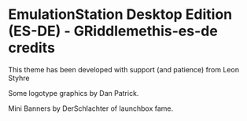 # EmulationStation Desktop Edition (ES-DE) - GRiddlemethis-es-de credits

This theme has been developed with support (and patience) from Leon Styhre

Some logotype graphics by Dan Patrick.

Mini Banners by DerSchlachter of launchbox fame.


